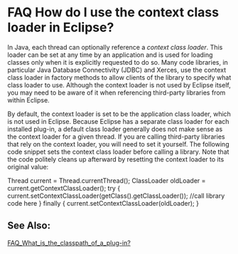 

FAQ How do I use the context class loader in Eclipse?
=====================================================

In Java, each thread can optionally reference a _context class loader_. This loader can be set at any time by an application and is used for loading classes only when it is explicitly requested to do so. Many code libraries, in particular Java Database Connectivity (JDBC) and Xerces, use the context class loader in factory methods to allow clients of the library to specify what class loader to use. Although the context loader is not used by Eclipse itself, you may need to be aware of it when referencing third-party libraries from within Eclipse.

  

  
By default, the context loader is set to be the application class loader, which is not used in Eclipse. Because Eclipse has a separate class loader for each installed plug-in, a default class loader generally does not make sense as the context loader for a given thread. If you are calling third-party libraries that rely on the context loader, you will need to set it yourself. The following code snippet sets the context class loader before calling a library. Note that the code politely cleans up afterward by resetting the context loader to its original value:

   Thread current = Thread.currentThread();
   ClassLoader oldLoader = current.getContextClassLoader();
   try {
      current.setContextClassLoader(getClass().getClassLoader());
      //call library code here
   } finally {
      current.setContextClassLoader(oldLoader);
   }

  

  

  

See Also:
---------

[FAQ\_What\_is\_the\_classpath\_of\_a_plug-in?](./FAQ_What_is_the_classpath_of_a_plug-in.md "FAQ What is the classpath of a plug-in?")

